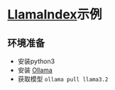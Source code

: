 # [LlamaIndex](https://docs.llamaindex.ai/en/stable/)示例

## 环境准备

- 安装python3
- 安装 [Ollama](https://ollama.com/)
- 获取模型 `ollama pull llama3.2`
